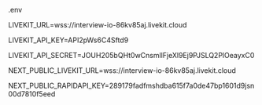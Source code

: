 .env

LIVEKIT_URL=wss://interview-io-86kv85aj.livekit.cloud

LIVEKIT_API_KEY=API2pWs6C4Sftd9

LIVEKIT_API_SECRET=JOUH205bQHt0wCnsmllFjeXl9Ej9PJSLQ2PlOeayxC0

NEXT_PUBLIC_LIVEKIT_URL=wss://interview-io-86kv85aj.livekit.cloud

NEXT_PUBLIC_RAPIDAPI_KEY=289179fadfmshdba615f7a0de47bp1601d9jsn00d7810f5eed

